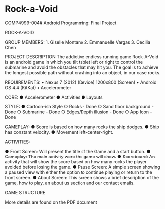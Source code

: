 Rock-a-Void
===========

COMP4999-004# Android Programming: Final Project

ROCK-A-VOID
 
GROUP MEMBERS:
    1.        Giselle Montano
    2.        Emmanuelle Vargas
    3.        Cecilia Chen
 
PROJECT DESCRIPTION
The addictive endless running game Rock-A-Void is an android game in which you tilt tablet left or right to control the submarine and avoid the obstacles that may hit you. The goal is to achieve the longest possible path without crashing into an object, in our case rocks.
 
REQUIREMENTS:
•	Nexus 7 (2012) (Device) 1200x800 (Screen)
•	Android OS 4.4 (KitKat)
•	Accelerometer

CORE:
●     Accelerometer
●     Activities
●     Layouts
 
 
STYLE:
●     Cartoon-ish Style
○     Rocks - Done
○     Sand floor background - Done
○     Submarine - Done
○     Edges/Depth illusion - Done
○     App Icon - Done
 
 
GAMEPLAY:
● 	Score is based on how many rocks the ship dodges.
●     Ship has constant velocity.
●     Movement left-center-right.
 
 
ACTIVITIES:
 
● 	Front Screen: Will present the title of the Game and a start button.
● 	Gameplay: The main activity were the game will show.
● 	Scoreboard: An activity that will show the score based on how many rocks the player avoided before losing the game.
● 	Pause Screen: A simple screen showing a paused view with either the option to continue playing or return to the front screen.
●	 About Screen: This screen shows a brief description of the game, how to play, an about us section and our contact emails. 
 
GAME STRUCTURE

More details are found on the PDF document
 


